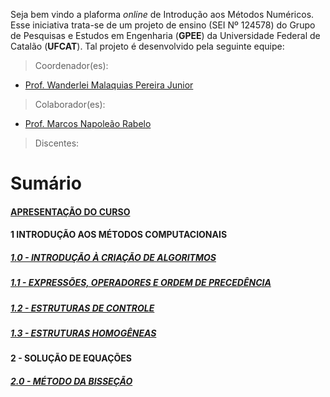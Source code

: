 Seja bem vindo a plaforma _online_ de Introdução aos Métodos Numéricos. Esse iniciativa trata-se de um projeto de ensino (SEI Nº 124578) do Grupo de Pesquisas e Estudos em Engenharia (**GPEE**) da Universidade Federal de Catalão (**UFCAT**). Tal projeto é desenvolvido pela seguinte equipe:

> Coordenador(es):
- [Prof. Wanderlei Malaquias Pereira Junior](http://lattes.cnpq.br/2268506213083114)

> Colaborador(es):
- [Prof. Marcos Napoleão Rabelo](http://lattes.cnpq.br/0067281135180613)

> Discentes:

# Sumário
#### [APRESENTAÇÃO DO CURSO](https://github.com/metodoscomputacionais/IntroMetodosNumericos/blob/gh-pages/Aulas/Parte%201/PDF/0000-W%20M%20Pereira%20Junior%20e%20M%20N%20Rabelo_Apt%20-%20Aula%20Apresentação%20do%20curso_r00_270221.pdf)
#### 1 INTRODUÇÃO AOS MÉTODOS COMPUTACIONAIS
##### [1.0 - INTRODUÇÃO À CRIAÇÃO DE ALGORITMOS](https://github.com/metodoscomputacionais/IntroMetodosNumericos/blob/gh-pages/Aulas/Parte%201/PDF/0001-W%20M%20Pereira%20Junior%20e%20M%20N%20Rabelo_Apt%20-%20Aula%20Introdução%20à%20criação%20de%20algoritmos_r00_040321.pdf)
##### [1.1 - EXPRESSÕES, OPERADORES E ORDEM DE PRECEDÊNCIA](https://github.com/metodoscomputacionais/IntroMetodosNumericos/blob/gh-pages/Aulas/Parte%201/PDF/0002-W%20M%20Pereira%20Junior%20e%20M%20N%20Rabelo_Apt%20-%20Aula%20Expressões%20operadores%20e%20ordem%20de%20precedência_r00_040321.pdf)
##### [1.2 - ESTRUTURAS DE CONTROLE](https://github.com/metodoscomputacionais/IntroMetodosNumericos/blob/gh-pages/Aulas/Parte%201/PDF/0003-W%20M%20Pereira%20Junior%20e%20M%20N%20Rabelo_Apt%20-%20Aula%20Estruturas%20de%20controle_r00_040321.pdf)
##### [1.3 - ESTRUTURAS HOMOGÊNEAS](https://github.com/metodoscomputacionais/IntroMetodosNumericos/blob/gh-pages/Aulas/Parte%201/PDF/0004-W%20M%20Pereira%20Junior%20e%20M%20N%20Rabelo_Apt%20-%20Aula%20Estruturas%20homogêneas_r00_040321.pdf)
#### 2 - SOLUÇÃO DE EQUAÇÕES
##### [2.0 - MÉTODO DA BISSEÇÃO](https://github.com/metodoscomputacionais/IntroMetodosNumericos/blob/gh-pages/Aulas/Parte%202/PDF/0001-W%20M%20Pereira%20Junior%20e%20M%20N%20Rabelo_Apt%20-%20Aula%20Solução%20equações%20-%20Método%20da%20bisseção_r00_040321.pdf)

